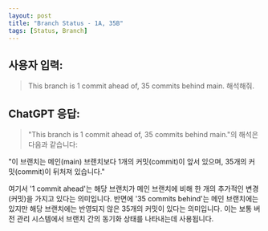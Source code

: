 ```yaml
---
layout: post
title: "Branch Status - 1A, 35B"
tags: [Status, Branch]
---
```


## 사용자 입력:
> This branch is 1 commit ahead of, 35 commits behind main.  해석해줘.

## ChatGPT 응답:
> "This branch is 1 commit ahead of, 35 commits behind main."의 해석은 다음과 같습니다:

"이 브랜치는 메인(main) 브랜치보다 1개의 커밋(commit)이 앞서 있으며, 35개의 커밋(commit)이 뒤처져 있습니다."

여기서 '1 commit ahead'는 해당 브랜치가 메인 브랜치에 비해 한 개의 추가적인 변경(커밋)을 가지고 있다는 의미입니다. 반면에 '35 commits behind'는 메인 브랜치에는 있지만 해당 브랜치에는 반영되지 않은 35개의 커밋이 있다는 의미입니다. 이는 보통 버전 관리 시스템에서 브랜치 간의 동기화 상태를 나타내는데 사용됩니다.

